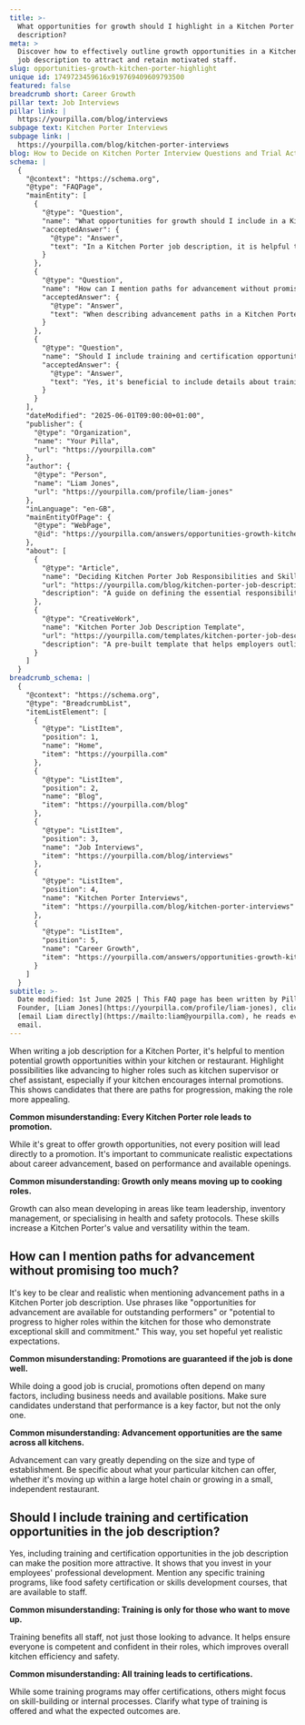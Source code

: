 ```yaml
---
title: >-
  What opportunities for growth should I highlight in a Kitchen Porter job
  description?
meta: >
  Discover how to effectively outline growth opportunities in a Kitchen Porter
  job description to attract and retain motivated staff.
slug: opportunities-growth-kitchen-porter-highlight
unique id: 1749723459616x919769409609793500
featured: false
breadcrumb short: Career Growth
pillar text: Job Interviews
pillar link: |
  https://yourpilla.com/blog/interviews
subpage text: Kitchen Porter Interviews
subpage link: |
  https://yourpilla.com/blog/kitchen-porter-interviews
blog: How to Decide on Kitchen Porter Interview Questions and Trial Activities
schema: |
  {
    "@context": "https://schema.org",
    "@type": "FAQPage",
    "mainEntity": [
      {
        "@type": "Question",
        "name": "What opportunities for growth should I include in a Kitchen Porter job description?",
        "acceptedAnswer": {
          "@type": "Answer",
          "text": "In a Kitchen Porter job description, it is helpful to mention potential advancement opportunities within your kitchen or restaurant, such as progressing to roles like a kitchen supervisor or chef assistant. Highlighting these paths shows candidates there are opportunities for career development, which makes the role more appealing. It's also beneficial to clarify that growth can encompass skills development in team leadership, inventory management, or specialising in health and safety protocols."
        }
      },
      {
        "@type": "Question",
        "name": "How can I mention paths for advancement without promising too much in a Kitchen Porter job description?",
        "acceptedAnswer": {
          "@type": "Answer",
          "text": "When describing advancement paths in a Kitchen Porter job description, it's crucial to set clear and realistic expectations. Phrasing like 'opportunities for advancement are available for outstanding performers' or 'potential to progress to higher roles for those who demonstrate exceptional skill and commitment' helps manage expectations. Ensure candidates understand that while performance is a significant factor, it isn't the only criterion for advancement, which also depends on other factors like business needs and available positions."
        }
      },
      {
        "@type": "Question",
        "name": "Should I include training and certification opportunities in a Kitchen Porter job description?",
        "acceptedAnswer": {
          "@type": "Answer",
          "text": "Yes, it's beneficial to include details about training and certification opportunities in a Kitchen Porter job description. This highlights your investment in employee professional development. Specify any particular training programs that are available, such as food safety certification or skills development courses, which not only benefit those looking to advance but also enhance the overall competency, safety, and efficiency of all kitchen staff."
        }
      }
    ],
    "dateModified": "2025-06-01T09:00:00+01:00",
    "publisher": {
      "@type": "Organization",
      "name": "Your Pilla",
      "url": "https://yourpilla.com"
    },
    "author": {
      "@type": "Person",
      "name": "Liam Jones",
      "url": "https://yourpilla.com/profile/liam-jones"
    },
    "inLanguage": "en-GB",
    "mainEntityOfPage": {
      "@type": "WebPage",
      "@id": "https://yourpilla.com/answers/opportunities-growth-kitchen-porter-highlight"
    },
    "about": [
      {
        "@type": "Article",
        "name": "Deciding Kitchen Porter Job Responsibilities and Skills",
        "url": "https://yourpilla.com/blog/kitchen-porter-job-description",
        "description": "A guide on defining the essential responsibilities and skills required from a Kitchen Porter, to help employers craft effective job descriptions."
      },
      {
        "@type": "CreativeWork",
        "name": "Kitchen Porter Job Description Template",
        "url": "https://yourpilla.com/templates/kitchen-porter-job-description",
        "description": "A pre-built template that helps employers outline the roles, responsibilities, and required skills for a Kitchen Porter efficiently."
      }
    ]
  }
breadcrumb_schema: |
  {
    "@context": "https://schema.org",
    "@type": "BreadcrumbList",
    "itemListElement": [
      {
        "@type": "ListItem",
        "position": 1,
        "name": "Home",
        "item": "https://yourpilla.com"
      },
      {
        "@type": "ListItem",
        "position": 2,
        "name": "Blog",
        "item": "https://yourpilla.com/blog"
      },
      {
        "@type": "ListItem",
        "position": 3,
        "name": "Job Interviews",
        "item": "https://yourpilla.com/blog/interviews"
      },
      {
        "@type": "ListItem",
        "position": 4,
        "name": "Kitchen Porter Interviews",
        "item": "https://yourpilla.com/blog/kitchen-porter-interviews"
      },
      {
        "@type": "ListItem",
        "position": 5,
        "name": "Career Growth",
        "item": "https://yourpilla.com/answers/opportunities-growth-kitchen-porter-highlight"
      }
    ]
  }
subtitle: >-
  Date modified: 1st June 2025 | This FAQ page has been written by Pilla
  Founder, [Liam Jones](https://yourpilla.com/profile/liam-jones), click to
  [email Liam directly](https://mailto:liam@yourpilla.com), he reads every
  email.
---
```

When writing a job description for a Kitchen Porter, it's helpful to mention potential growth opportunities within your kitchen or restaurant. Highlight possibilities like advancing to higher roles such as kitchen supervisor or chef assistant, especially if your kitchen encourages internal promotions. This shows candidates that there are paths for progression, making the role more appealing.

**Common misunderstanding: Every Kitchen Porter role leads to promotion.**

While it's great to offer growth opportunities, not every position will lead directly to a promotion. It's important to communicate realistic expectations about career advancement, based on performance and available openings.

**Common misunderstanding: Growth only means moving up to cooking roles.**

Growth can also mean developing in areas like team leadership, inventory management, or specialising in health and safety protocols. These skills increase a Kitchen Porter's value and versatility within the team.

## How can I mention paths for advancement without promising too much?

It's key to be clear and realistic when mentioning advancement paths in a Kitchen Porter job description. Use phrases like "opportunities for advancement are available for outstanding performers" or "potential to progress to higher roles within the kitchen for those who demonstrate exceptional skill and commitment." This way, you set hopeful yet realistic expectations.

**Common misunderstanding: Promotions are guaranteed if the job is done well.**

While doing a good job is crucial, promotions often depend on many factors, including business needs and available positions. Make sure candidates understand that performance is a key factor, but not the only one.

**Common misunderstanding: Advancement opportunities are the same across all kitchens.**

Advancement can vary greatly depending on the size and type of establishment. Be specific about what your particular kitchen can offer, whether it's moving up within a large hotel chain or growing in a small, independent restaurant.

## Should I include training and certification opportunities in the job description?

Yes, including training and certification opportunities in the job description can make the position more attractive. It shows that you invest in your employees' professional development. Mention any specific training programs, like food safety certification or skills development courses, that are available to staff.

**Common misunderstanding: Training is only for those who want to move up.**

Training benefits all staff, not just those looking to advance. It helps ensure everyone is competent and confident in their roles, which improves overall kitchen efficiency and safety.

**Common misunderstanding: All training leads to certifications.**

While some training programs may offer certifications, others might focus on skill-building or internal processes. Clarify what type of training is offered and what the expected outcomes are.
